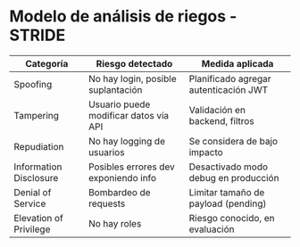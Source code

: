 # Modelo de análisis de riegos - STRIDE

| Categoría         | Riesgo detectado                               | Medida aplicada                         |
|-------------------|------------------------------------------------|-----------------------------------------|
| Spoofing          | No hay login, posible suplantación             | Planificado agregar autenticación JWT   |
| Tampering         | Usuario puede modificar datos vía API          | Validación en backend, filtros          |
| Repudiation       | No hay logging de usuarios                     | Se considera de bajo impacto            |
| Information Disclosure | Posibles errores dev exponiendo info      | Desactivado modo debug en producción    |
| Denial of Service | Bombardeo de requests                          | Limitar tamaño de payload (pending)     |
| Elevation of Privilege | No hay roles                              | Riesgo conocido, en evaluación          |
